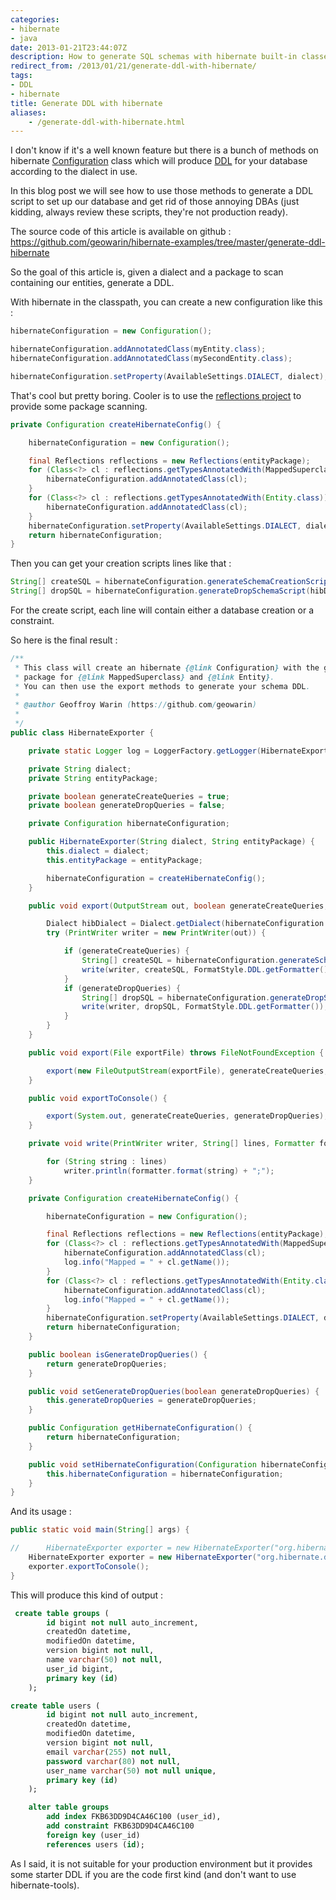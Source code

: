 ```yaml
---
categories:
- hibernate
- java
date: 2013-01-21T23:44:07Z
description: How to generate SQL schemas with hibernate built-in classes
redirect_from: /2013/01/21/generate-ddl-with-hibernate/
tags:
- DDL
- hibernate
title: Generate DDL with hibernate
aliases:
    - /generate-ddl-with-hibernate.html
---
```


I don't know if it's a well known feature but there is a bunch of methods on hibernate [Configuration](http://docs.jboss.org/hibernate/orm/3.5/api/org/hibernate/cfg/Configuration.html) class which will produce [DDL](http://en.wikipedia.org/wiki/Data_definition_language) for your database according to the dialect in use.

In this blog post we will see how to use those methods to generate a DDL script to set up our database and get rid of those annoying DBAs (just kidding, always review these scripts, they're not production ready).

The source code of this article is available on github : https://github.com/geowarin/hibernate-examples/tree/master/generate-ddl-hibernate

So the goal of this article is, given a dialect and a package to scan containing our entities, generate a DDL.

With hibernate in the classpath, you can create a new configuration like this :

```java
hibernateConfiguration = new Configuration();

hibernateConfiguration.addAnnotatedClass(myEntity.class);
hibernateConfiguration.addAnnotatedClass(mySecondEntity.class);

hibernateConfiguration.setProperty(AvailableSettings.DIALECT, dialect);
```

That's cool but pretty boring.
Cooler is to use the [reflections project](http://code.google.com/p/reflections/) to provide some package scanning.


```java
private Configuration createHibernateConfig() {

	hibernateConfiguration = new Configuration();

	final Reflections reflections = new Reflections(entityPackage);
	for (Class<?> cl : reflections.getTypesAnnotatedWith(MappedSuperclass.class)) {
		hibernateConfiguration.addAnnotatedClass(cl);
	}
	for (Class<?> cl : reflections.getTypesAnnotatedWith(Entity.class)) {
		hibernateConfiguration.addAnnotatedClass(cl);
	}
	hibernateConfiguration.setProperty(AvailableSettings.DIALECT, dialect);
	return hibernateConfiguration;
}
```

Then you can get your creation scripts lines like that :

```java
String[] createSQL = hibernateConfiguration.generateSchemaCreationScript(hibDialect);
String[] dropSQL = hibernateConfiguration.generateDropSchemaScript(hibDialect);
```

For the create script, each line will contain either a database creation or a constraint.

So here is the final result :

```java
/**
 * This class will create an hibernate {@link Configuration} with the given dialect and will scan provided
 * package for {@link MappedSuperclass} and {@link Entity}.
 * You can then use the export methods to generate your schema DDL.
 *
 * @author Geoffroy Warin (https://github.com/geowarin)
 *
 */
public class HibernateExporter {

	private static Logger log = LoggerFactory.getLogger(HibernateExporter.class);

	private String dialect;
	private String entityPackage;

	private boolean generateCreateQueries = true;
	private boolean generateDropQueries = false;

	private Configuration hibernateConfiguration;

	public HibernateExporter(String dialect, String entityPackage) {
		this.dialect = dialect;
		this.entityPackage = entityPackage;

		hibernateConfiguration = createHibernateConfig();
	}

	public void export(OutputStream out, boolean generateCreateQueries, boolean generateDropQueries) {

		Dialect hibDialect = Dialect.getDialect(hibernateConfiguration.getProperties());
		try (PrintWriter writer = new PrintWriter(out)) {

			if (generateCreateQueries) {
				String[] createSQL = hibernateConfiguration.generateSchemaCreationScript(hibDialect);
				write(writer, createSQL, FormatStyle.DDL.getFormatter());
			}
			if (generateDropQueries) {
				String[] dropSQL = hibernateConfiguration.generateDropSchemaScript(hibDialect);
				write(writer, dropSQL, FormatStyle.DDL.getFormatter());
			}
		}
	}

	public void export(File exportFile) throws FileNotFoundException {

		export(new FileOutputStream(exportFile), generateCreateQueries, generateDropQueries);
	}

	public void exportToConsole() {

		export(System.out, generateCreateQueries, generateDropQueries);
	}

	private void write(PrintWriter writer, String[] lines, Formatter formatter) {

		for (String string : lines)
			writer.println(formatter.format(string) + ";");
	}

	private Configuration createHibernateConfig() {

		hibernateConfiguration = new Configuration();

		final Reflections reflections = new Reflections(entityPackage);
		for (Class<?> cl : reflections.getTypesAnnotatedWith(MappedSuperclass.class)) {
			hibernateConfiguration.addAnnotatedClass(cl);
			log.info("Mapped = " + cl.getName());
		}
		for (Class<?> cl : reflections.getTypesAnnotatedWith(Entity.class)) {
			hibernateConfiguration.addAnnotatedClass(cl);
			log.info("Mapped = " + cl.getName());
		}
		hibernateConfiguration.setProperty(AvailableSettings.DIALECT, dialect);
		return hibernateConfiguration;
	}

	public boolean isGenerateDropQueries() {
		return generateDropQueries;
	}

	public void setGenerateDropQueries(boolean generateDropQueries) {
		this.generateDropQueries = generateDropQueries;
	}

	public Configuration getHibernateConfiguration() {
		return hibernateConfiguration;
	}

	public void setHibernateConfiguration(Configuration hibernateConfiguration) {
		this.hibernateConfiguration = hibernateConfiguration;
	}
}
```

And its usage :

```java
public static void main(String[] args) {

//		HibernateExporter exporter = new HibernateExporter("org.hibernate.dialect.HSQLDialect", "com.geowarin.model");
	HibernateExporter exporter = new HibernateExporter("org.hibernate.dialect.MySQL5Dialect", "com.geowarin.model");
	exporter.exportToConsole();
}
```

This will produce this kind of output :

```sql
 create table groups (
        id bigint not null auto_increment,
        createdOn datetime,
        modifiedOn datetime,
        version bigint not null,
        name varchar(50) not null,
        user_id bigint,
        primary key (id)
    );

create table users (
        id bigint not null auto_increment,
        createdOn datetime,
        modifiedOn datetime,
        version bigint not null,
        email varchar(255) not null,
        password varchar(80) not null,
        user_name varchar(50) not null unique,
        primary key (id)
    );

    alter table groups
        add index FKB63DD9D4CA46C100 (user_id),
        add constraint FKB63DD9D4CA46C100
        foreign key (user_id)
        references users (id);
```

As I said, it is not suitable for your production environment but it provides some starter DDL if you are the code first kind (and don't want to use hibernate-tools).

